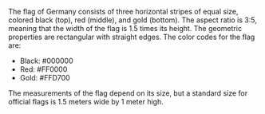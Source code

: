 The flag of Germany consists of three horizontal stripes of equal size, colored black (top), red (middle), and gold (bottom). The aspect ratio is 3:5, meaning that the width of the flag is 1.5 times its height. The geometric properties are rectangular with straight edges. The color codes for the flag are:

- Black: #000000
- Red: #FF0000
- Gold: #FFD700

The measurements of the flag depend on its size, but a standard size for official flags is 1.5 meters wide by 1 meter high.